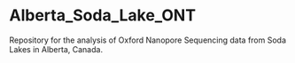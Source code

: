 # Alberta_Soda_Lake_ONT
Repository for the analysis of Oxford Nanopore Sequencing data from Soda Lakes in Alberta, Canada.
